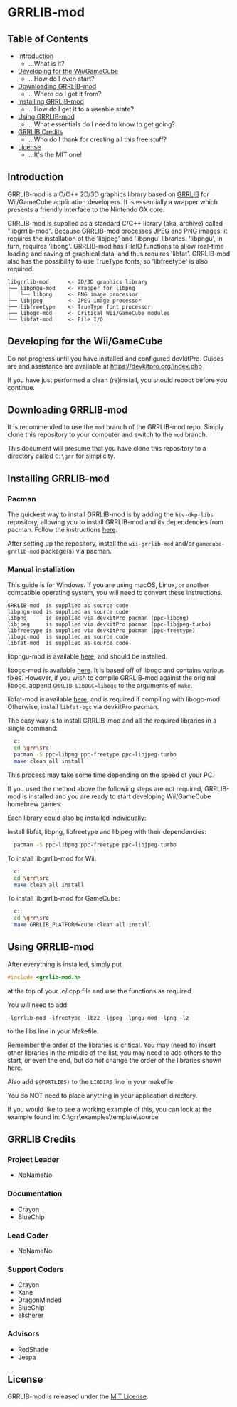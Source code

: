 # GRRLIB-mod
## Table of Contents
* [Introduction](#introduction)
  * ...What is it?
* [Developing for the Wii/GameCube](#developing-for-the-wiigamecube)
  * ...How do I even start?
* [Downloading GRRLIB-mod](#downloading-grrlib-mod)
  * ...Where do I get it from?
* [Installing GRRLIB-mod](#installing-grrlib-mod)
  * ...How do I get it to a useable state?
* [Using GRRLIB-mod](#using-grrlib-mod)
  * ...What essentials do I need to know to get going?
* [GRRLIB Credits](#grrlib-credits)
  * ...Who do I thank for creating all this free stuff?
* [License](#license)
  * ...It's the MIT one!

## Introduction
GRRLIB-mod is a C/C++ 2D/3D graphics library based on [GRRLIB](https://github.com/GRRLIB/GRRLIB) for Wii/GameCube application developers. It is essentially a wrapper which presents a friendly interface to the Nintendo GX core.

GRRLIB-mod is supplied as a standard C/C++ library (aka. archive) called "libgrrlib-mod". Because GRRLIB-mod processes JPEG and PNG images, it requires the installation of the 'libjpeg' and 'libpngu' libraries. 'libpngu', in turn, requires 'libpng'. GRRLIB-mod has FileIO functions to allow real-time loading and saving of graphical data, and thus requires 'libfat'. GRRLIB-mod also has the possibility to use TrueType fonts, so 'libfreetype' is also required.

```
libgrrlib-mod      <- 2D/3D graphics library
├── libpngu-mod    <- Wrapper for libpng
│   └── libpng     <- PNG image processor
├── libjpeg        <- JPEG image processor
├── libfreetype    <- TrueType font processor
├── libogc-mod     <- Critical Wii/GameCube modules
└── libfat-mod     <- File I/O
```

## Developing for the Wii/GameCube
Do not progress until you have installed and configured devkitPro. Guides are and assistance are available at <https://devkitpro.org/index.php>

If you have just performed a clean (re)install, you should reboot before you continue.

## Downloading GRRLIB-mod
It is recommended to use the `mod` branch of the GRRLIB-mod repo. Simply clone this repository to your computer and switch to the `mod` branch.

This document will presume that you have clone this repository to a directory called  `C:\grr` for simplicity.

## Installing GRRLIB-mod
### Pacman
The quickest way to install GRRLIB-mod is by adding the `htv-dkp-libs` repository, allowing you to install GRRLIB-mod and its dependencies from pacman. Follow the instructions [here](https://github.com/HTV04/htv-dkp-libs).

After setting up the repository, install the `wii-grrlib-mod` and/or `gamecube-grrlib-mod` package(s) via pacman.

### Manual installation
This guide is for Windows. If you are using macOS, Linux, or another compatible operating system, you will need to convert these instructions.

```text
GRRLIB-mod  is supplied as source code
libpngu-mod is supplied as source code
libpng      is supplied via devkitPro pacman (ppc-libpng)
libjpeg     is supplied via devkitPro pacman (ppc-libjpeg-turbo)
libfreetype is supplied via devkitPro pacman (ppc-freetype)
libogc-mod  is supplied as source code
libfat-mod  is supplied as source code
```

libpngu-mod is available [here](https://github.com/HTV04/libpngu-mod), and should be installed.

libogc-mod is available [here](https://github.com/HTV04/libogc-mod). It is based off of libogc and contains various fixes. However, if you wish to compile GRRLIB-mod against the original libogc, append `GRRLIB_LIBOGC=libogc` to the arguments of `make`.

libfat-mod is available [here](https://github.com/HTV04/libfat-mod), and is required if compiling with libogc-mod. Otherwise, install `libfat-ogc` via devkitPro pacman.

The easy way is to install GRRLIB-mod and all the required libraries in a single command:
```bash
  c:
  cd \grr\src
  pacman -S ppc-libpng ppc-freetype ppc-libjpeg-turbo
  make clean all install
```

This process may take some time depending on the speed of your PC.

If you used the method above the following steps are not required, GRRLIB-mod is installed and you are ready to start developing Wii/GameCube homebrew games.

Each library could also be installed individually:

Install libfat, libpng, libfreetype and libjpeg with their dependencies:
```bash
  pacman -S ppc-libpng ppc-freetype ppc-libjpeg-turbo
```

To install libgrrlib-mod for Wii:
```bash
  c:
  cd \grr\src
  make clean all install
```

To install libgrrlib-mod for GameCube:
```bash
  c:
  cd \grr\src
  make GRRLIB_PLATFORM=cube clean all install
```

## Using GRRLIB-mod
After everything is installed, simply put
```c
#include <grrlib-mod.h>
```
at the top of your .c/.cpp file and use the functions as required

You will need to add:
```make
-lgrrlib-mod -lfreetype -lbz2 -ljpeg -lpngu-mod -lpng -lz
```
to the libs line in your Makefile.

Remember the order of the libraries is critical. You may (need to) insert other libraries in the middle of the list, you may need to add others to the start, or even the end, but do *not* change the order of the libraries shown here.

Also add `$(PORTLIBS)` to the `LIBDIRS` line in your makefile

You do NOT need to place anything in your application directory.

If you would like to see a working example of this, you can look at the example found in: C:\grr\examples\template\source

## GRRLIB Credits
### Project Leader
* NoNameNo

### Documentation
* Crayon
* BlueChip

### Lead Coder
* NoNameNo

### Support Coders
* Crayon
* Xane
* DragonMinded
* BlueChip
* elisherer

### Advisors
* RedShade
* Jespa

## License
GRRLIB-mod is released under the [MIT License](LICENSE).
